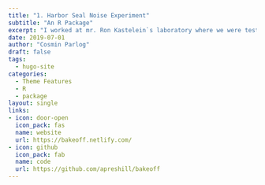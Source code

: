 ```yaml
---
title: "1. Harbor Seal Noise Experiment"
subtitle: "An R Package"
excerpt: "I worked at mr. Ron Kastelein`s laboratory where we were testing the hearing sensitivity marine mammals in order to find out at what level their hearing starts to be affected. The results are being used to set up new environmental policies to protect their hearing from man-made noise pollution ."
date: 2019-07-01
author: "Cosmin Parlog"
draft: false
tags:
  - hugo-site
categories:
  - Theme Features
  - R
  - package
layout: single
links:
- icon: door-open
  icon_pack: fas
  name: website
  url: https://bakeoff.netlify.com/
- icon: github
  icon_pack: fab
  name: code
  url: https://github.com/apreshill/bakeoff
---
```

